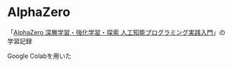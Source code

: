 # AlphaZero
「[AlphaZero 深層学習・強化学習・探索 人工知能プログラミング実践入門](https://www.borndigital.co.jp/book/14383.html)」の学習記録

Google Colabを用いた
